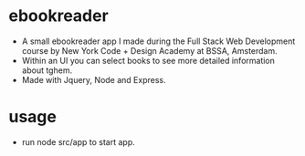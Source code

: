 # ebookreader

- A small ebookreader app I made during the Full Stack Web Development course by New York Code + Design Academy at BSSA, Amsterdam.
- Within an UI you can select books to see more detailed information about tghem.
- Made with Jquery, Node and Express.

# usage
- run node src/app to start app.
